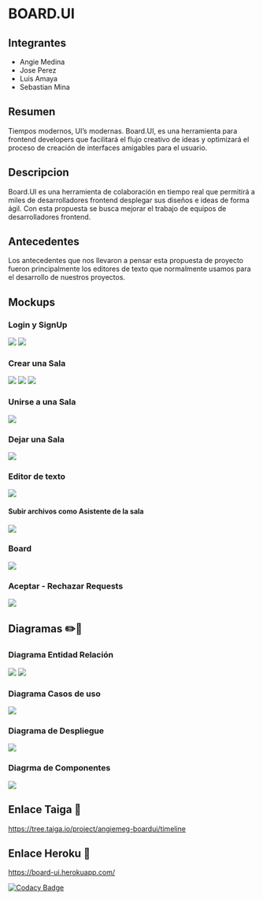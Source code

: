 # BOARD.UI
## Integrantes
-  Angie Medina
-  Jose Perez
-  Luis Amaya
-  Sebastian Mina 
## Resumen
Tiempos modernos, UI’s modernas. Board.UI, es una herramienta para frontend developers que facilitará el flujo creativo de ideas y optimizará el proceso de creación de interfaces amigables para el usuario. 

## Descripcion

Board.UI es una herramienta de colaboración en tiempo real que permitirá a miles de desarrolladores frontend desplegar sus diseños e ideas de forma ágil. Con esta propuesta se busca mejorar el trabajo de equipos de desarrolladores frontend.

## Antecedentes

Los antecedentes que nos llevaron a pensar esta propuesta de proyecto fueron principalmente los editores de texto que normalmente usamos para el desarrollo de nuestros proyectos.

## Mockups 

### Login y SignUp
![](Img/MockUps/LogIn.png)
![](Img/MockUps/SignUp.png)

### Crear una Sala
![](Img/MockUps/CrearSala.png)
![](Img/MockUps/CrearSala,SubirArchivos.png)
![](Img/MockUps/ConfiguracionSala.png)

### Unirse a una Sala
![](Img/MockUps/UnirseSala.png)
### Dejar una Sala
![](Img/MockUps/DejarSala.png)

### Editor de texto
![](Img/MockUps/EditorTexto.png)
#### Subir archivos como Asistente de la sala
![](Img/MockUps/Editor-SubirArchivo.png)
### Board
![](Img/MockUps/Editor-Board.png)

### Aceptar - Rechazar Requests
![](Img/MockUps/Aceptar-RechazarRequests.png)

## Diagramas ✏️📐

### Diagrama Entidad Relación
![](Img/Diagramas/DiagramaEntidadRelacion1.PNG)
![](Img/Diagramas/DiagramaEntidadRelacion2.PNG)
### Diagrama Casos de uso
![](Img/Diagramas/DiagramaCasosUso.PNG)
### Diagrama de Despliegue
![](Img/Diagramas/DiagramaDespliegue.PNG)
### Diagrma de Componentes
![](Img/Diagramas/DiagramaComponentes.PNG)

## Enlace Taiga 🔗
https://tree.taiga.io/project/angiemeg-boardui/timeline


## Enlace Heroku 🔗
https://board-ui.herokuapp.com/

[![Codacy Badge](https://app.codacy.com/project/badge/Grade/1c29dacb74cd4b28a85e7fc3d5392d4d)](https://www.codacy.com/gh/BOARD-UI/BOARD.UI/dashboard?utm_source=github.com&amp;utm_medium=referral&amp;utm_content=BOARD-UI/BOARD.UI&amp;utm_campaign=Badge_Grade)
